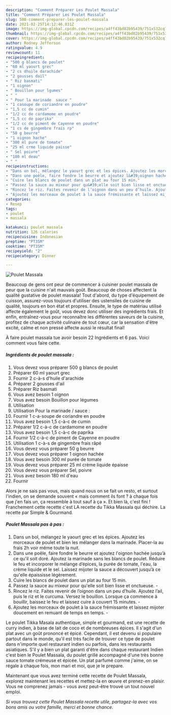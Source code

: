 ```yaml
---
description: "Comment Préparer Les Poulet Massala"
title: "Comment Préparer Les Poulet Massala"
slug: 508-comment-preparer-les-poulet-massala
date: 2021-02-25T14:12:46.031Z
image: https://img-global.cpcdn.com/recipes/a4ff43bd02b95439/751x532cq70/poulet-massala-photo-principale-de-la-recette.jpg
thumbnail: https://img-global.cpcdn.com/recipes/a4ff43bd02b95439/751x532cq70/poulet-massala-photo-principale-de-la-recette.jpg
cover: https://img-global.cpcdn.com/recipes/a4ff43bd02b95439/751x532cq70/poulet-massala-photo-principale-de-la-recette.jpg
author: Rodney Jefferson
ratingvalue: 4.9
reviewcount: 11
recipeingredient:
- "500 g blancs de poulet"
- "60 ml yaourt grec"
- "2 cs dhuile darachide"
- "2 gousses dail"
- " Riz basmati"
- "1 oignon"
- " Bouillon pour lgumes"
- " "
- " Pour la marinade  sauce "
- "1 casoupe de coriandre en poudre"
- "1,5 cc de cumin"
- "1/2 cc de cardamome en poudre"
- "1,5 cc de paprika"
- "1/2 cc de piment de Cayenne en poudre"
- "1 cs de gingembre frais rp"
- "50 g beurre"
- "1 oignon hache"
- "300 ml pure de tomate"
- "25 ml crme liquide paisse"
- " Sel poivre"
- "180 ml deau"
- " "
recipeinstructions:
- "Dans un bol, mélangez le yaourt grec et les épices. Ajoutez les morceaux de poulet et bien les mélanger dans la marinade. Placer-la au frais 2h voir même toute la nuit.⁣"
- "Dans une poêle, faire fondre le beurre et ajoutez l&#39;oignon hachée jusqu’à ce qu&#39;il soit doré. Ajoutez la marinade sans les blancs de poulet. Réduire le feu et incorporer le mélange d’épices, la purée de tomate, l&#39;eau, la crème liquide et le sel. Laissez mijoter la sauce a découvert jusqu’à ce qu&#39;elle épaississe légèrement.⁣"
- "Cuire les blancs de poulet dans un plat au four 15 min.⁣"
- "Passez la sauce au mixeur pour qu&#39;elle soit bien lisse et onctueuse.⁣ ⁣"
- "Rincez le riz. Faites revenir de l’oignon dans un peu d’huile. Ajoutez l’ail, puis le riz et le curcuma. Versez le bouillon. Lorsque ça commence à bouillir, baissez le feu et laissez cuire à couvert 15 minutes.⁣ ⁣"
- "Ajoutez les morceaux de poulet à la sauce frémissante et laissez mijoter doucement en remuant de temps en temps.⁣ ⁣"
categories:
- Resep
tags:
- poulet
- massala

katakunci: poulet massala 
nutrition: 126 calories
recipecuisine: Indonesian
preptime: "PT35M"
cooktime: "PT35M"
recipeyield: "2"
recipecategory: Dinner

---
```



![Poulet Massala](https://img-global.cpcdn.com/recipes/a4ff43bd02b95439/751x532cq70/poulet-massala-photo-principale-de-la-recette.jpg)

Beaucoup de gens ont peur de commencer à cuisiner poulet massala de peur que la cuisine n'ait mauvais goût. Beaucoup de choses affectent la qualité gustative de poulet massala! Tout d'abord, du type d'équipement de cuisson, assurez-vous toujours d'utiliser des ustensiles de cuisine de qualité, toujours en bon état et propres. Ensuite, le type de matériau utilisé affecte également le goût, vous devez donc utiliser des ingrédients frais. Et enfin, entraînez-vous pour reconnaître les différentes saveurs de la cuisine, profitez de chaque activité culinaire de tout cœur, car la sensation d'être excité, calme et non pressé affecte aussi le résultat final!

<!--inarticleads1-->

À faire poulet massala tue avoir besoin 22 Ingrédients et 6 pas. Voici comment vous faire cette.

##### Ingrédients de poulet massala :

1. Vous devez vous préparer 500 g blancs de poulet⁣
1. Préparer 60 ml yaourt grec⁣
1. Fournir 2 c-à-s d&#39;huile d&#39;arachide⁣
1. Préparer 2 gousses d&#39;ail⁣
1. Préparer  Riz basmati⁣
1. Vous avez besoin 1 oignon⁣
1. Vous avez besoin  Bouillon pour légumes⁣
1. Utilisation  ⁣
1. Utilisation  Pour la marinade / sauce :⁣
1. Fournir 1 c-a-soupe de coriandre en poudre⁣
1. Vous avez besoin 1,5 c-à-c de cumin⁣
1. Préparer 1/2 c-à-c de cardamome en poudre⁣
1. Vous avez besoin 1,5 c-à-c de paprika⁣
1. Fournir 1/2 c-à-c de piment de Cayenne en poudre⁣
1. Utilisation 1 c-à-s de gingembre frais râpé⁣
1. Vous devez vous préparer 50 g beurre⁣
1. Vous devez vous préparer 1 oignon hachée⁣
1. Vous avez besoin 300 ml purée de tomate⁣
1. Vous devez vous préparer 25 ml crème liquide épaisse⁣
1. Vous devez vous préparer  Sel, poivre⁣
1. Vous avez besoin 180 ml d&#39;eau⁣
1. Fournir  ⁣


Alors je ne sais pas vous, mais quand nous on se fait un resto, et surtout l&#39;indien, on se demande souvent « mais comment ils font ? à chaque fois que j&#39;en fais un, ça ressemble à tout sauf à ça ». Et bien là, c&#39;est fini ! Franchement cette recette c&#39;est LA recette du Tikka Massala qui déchire. La recette par Simple &amp; Gourmand. 

<!--inarticleads2-->

##### Poulet Massala pas à pas :

1. Dans un bol, mélangez le yaourt grec et les épices. Ajoutez les morceaux de poulet et bien les mélanger dans la marinade. Placer-la au frais 2h voir même toute la nuit.⁣
1. Dans une poêle, faire fondre le beurre et ajoutez l&#39;oignon hachée jusqu’à ce qu&#39;il soit doré. Ajoutez la marinade sans les blancs de poulet. Réduire le feu et incorporer le mélange d’épices, la purée de tomate, l&#39;eau, la crème liquide et le sel. Laissez mijoter la sauce a découvert jusqu’à ce qu&#39;elle épaississe légèrement.⁣
1. Cuire les blancs de poulet dans un plat au four 15 min.⁣
1. Passez la sauce au mixeur pour qu&#39;elle soit bien lisse et onctueuse.⁣ - ⁣
1. Rincez le riz. Faites revenir de l’oignon dans un peu d’huile. Ajoutez l’ail, puis le riz et le curcuma. Versez le bouillon. Lorsque ça commence à bouillir, baissez le feu et laissez cuire à couvert 15 minutes.⁣ - ⁣
1. Ajoutez les morceaux de poulet à la sauce frémissante et laissez mijoter doucement en remuant de temps en temps.⁣ - ⁣


Le poulet Tikka Masala authentique, simple et gourmand, est une recette de curry indien, à base de lait de coco et de nombreuses épices. Il s&#39;agit d&#39;un plat avec un goût prononcé et épicé. Cependant, il est devenu si populaire partout dans le monde, qu&#39;il est très facile de trouver ce type de poulet dans n&#39;importe quel restaurant indien ou parfois, dans les restaurants asiatiques. S&#39;il y a bien un plat garanti d&#39;être dans chaque restaurant Indien c&#39;est bien le Poulet Massala, du poulet grillé accompagné d&#39;une très bonne sauce tomate crémeuse et épicée. Un plat parfumé comme j&#39;aime, on se régale à chaque fois, mon mari et moi, que je le prepare. 

<!--inarticleads1-->

<p>
Maintenant que vous avez terminé cette recette de Poulet Massala, explorez maintenant les recettes et mettez-la en œuvre et prenez-en plaisir. Vous ne comprenez jamais - vous avez peut-être trouvé un tout nouvel emploi.
</p>

<p>
<i>Si vous trouvez cette Poulet Massala recette utile, partagez-la avec vos bons amis ou votre famille, merci et bonne chance.</i>
</p>
